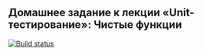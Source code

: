 ## Домашнее задание к лекции «Unit-тестирование»: Чистые функции
[![Build status](https://ci.appveyor.com/api/projects/status/bd2hcf9nwjn9bw8p?svg=true)](https://ci.appveyor.com/project/yuliakorsak/ajs-3-1-purefunction)
